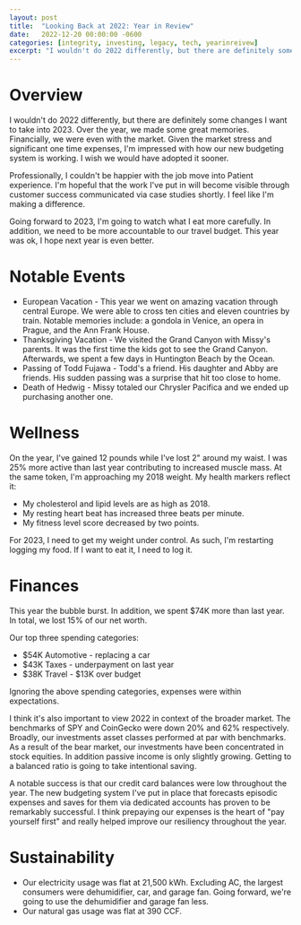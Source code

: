 ```yaml
---
layout: post
title:  "Looking Back at 2022: Year in Review"
date:   2022-12-20 00:00:00 -0600
categories: [integrity, investing, legacy, tech, yearinreivew]
excerpt: "I wouldn't do 2022 differently, but there are definitely some changes I want to take into 2023.  Over the year, we made some great memories.  Financially, we were even with the market.  Given the market stress and significant one time expenses, I'm impressed with how our new budgeting system is working.  I wish we would have adopted it sooner."
---
```

# Overview
I wouldn't do 2022 differently, but there are definitely some changes I want to take into 2023.  Over the year, we made some great memories.  Financially, we were even with the market.  Given the market stress and significant one time expenses, I'm impressed with how our new budgeting system is working.  I wish we would have adopted it sooner.  

Professionally, I couldn't be happier with the job move into Patient experience.  I'm hopeful that the work I've put in will become visible through customer success communicated via case studies shortly.  I feel like I'm making a difference.

Going forward to 2023, I'm going to watch what I eat more carefully.  In addition, we need to be more accountable to our travel budget.  This year was ok, I hope next year is even better.

# Notable Events
- European Vacation - This year we went on amazing vacation through central Europe.  We were able to cross ten cities and eleven countries by train.  Notable memories include: a gondola in Venice, an opera in Prague, and the Ann Frank House.  
- Thanksgiving Vacation - We visited the Grand Canyon with Missy's parents.  It was the first time the kids got to see the Grand Canyon.  Afterwards, we spent a few days in Huntington Beach by the Ocean.
- Passing of Todd Fujawa - Todd's a friend.  His daughter and Abby are friends.  His sudden passing was a surprise that hit too close to home.  
- Death of Hedwig - Missy totaled our Chrysler Pacifica and we ended up purchasing another one.

# Wellness
On the year, I've gained 12 pounds while I've lost 2" around my waist.  I was 25% more active than last year contributing to increased muscle mass.  At the same token, I'm approaching my 2018 weight.  My health markers reflect it: 
- My cholesterol and lipid levels are as high as 2018.
- My resting heart beat has increased three beats per minute.
- My fitness level score decreased by two points.

For 2023, I need to get my weight under control.  As such, I'm restarting logging my food.  If I want to eat it, I need to log it.

# Finances
This year the bubble burst.  In addition, we spent $74K more than last year.  In total, we lost 15% of our net worth.  

Our top three spending categories:
- $54K Automotive - replacing a car
- $43K Taxes - underpayment on last year
- $38K Travel - $13K over budget

Ignoring the above spending categories, expenses were within expectations.  

I think it's also important to view 2022 in context of the broader market.  The benchmarks of SPY and CoinGecko were down 20% and 62% respectively.  Broadly, our investments asset classes performed at par with benchmarks.  As a result of the bear market, our investments have been concentrated in stock equities.  In addition passive income is only slightly growing.  Getting to a balanced ratio is going to take intentional saving.  

A notable success is that our credit card balances were low throughout the year.  The new budgeting system I've put in place that forecasts episodic expenses and saves for them via dedicated accounts has proven to be remarkably successful.  I think prepaying our expenses is the heart of "pay yourself first" and really helped improve our resiliency throughout the year.  

# Sustainability
- Our electricity usage was flat at 21,500 kWh.  Excluding AC, the largest consumers were dehumidifier, car, and garage fan.  Going forward, we're going to use the dehumidifier and garage fan less.
- Our natural gas usage was flat at 390 CCF.
	
